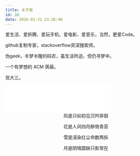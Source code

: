 ```yaml
---
title: 关于我
id: 10
date: 2016-01-31 23:26:40
---
```



爱生活、爱折腾、爱玩手机、爱电影、爱音乐，当然，更爱Code。

github复制专家，stackoverflow资深搜索师。

伪geek，半梦半醒的码农，虽生活所迫，但仍寻梦中。

一个有梦想的 ACM 蒟蒻。

现大三。
<!--more-->


<iframe frameborder="no" border="0" marginwidth="0" marginheight="0" width=330 height=86 src="//music.163.com/outchain/player?type=2&id=32174251&auto=0&height=66"></iframe>

<center>
风是只如初见沉吟徘徊

花是人间四月醉倚青苔

雪是浸染红尘命数两拆

月是阴晴圆缺只影常在
</center>
